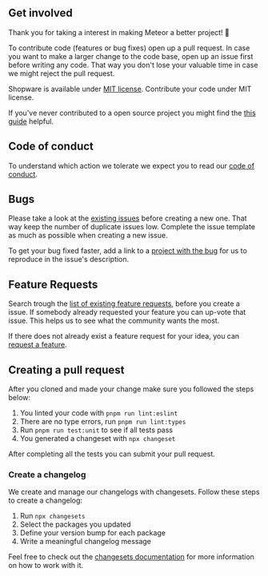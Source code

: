 ## Get involved

Thank you for taking a interest in making Meteor a better project! 💙

To contribute code (features or bug fixes) open up a pull request.
In case you want to make a larger change to the code base, open up
an issue first before writing any code. That way you don't lose your
valuable time in case we might reject the pull request.

Shopware is available under [MIT license](./LICENSE.md).
Contribute your code under MIT license.

If you've never contributed to a open source project you might
find the [this guide](https://opensource.guide/how-to-contribute/) helpful.

## Code of conduct

To understand which action we tolerate we expect you to read
our [code of conduct](./CONTRIBUTING.md).

## Bugs

Please take a look at the [existing issues](https://github.com/shopware/meteor/issues)
before creating a new one. That way keep the number of duplicate issues low.
Complete the issue template as much as possible when creating a new issue.

To get your bug fixed faster, add a link to a 
[project with the bug](https://stackblitz.com/edit/vitejs-vite-emem8b?file=index.html&terminal=dev)
for us to reproduce in the issue's description.

## Feature Requests

Search trough the [list of existing feature requests](https://github.com/shopware/meteor/issues),
before you create a issue. If somebody already requested your feature you
can up-vote that issue. This helps us to see what the community wants the most.

If there does not already exist a feature request for your idea,
you can [request a feature](https://github.com/shopware/meteor/issues/new).

## Creating a pull request

After you cloned and made your change make sure you followed the steps below:

1. You linted your code with `pnpm run lint:eslint`
2. There are no type errors, run `pnpm run lint:types`
3. Run `pnpm run test:unit` to see if all tests pass
4. You generated a changeset with `npx changeset`

After completing all the tests you can submit your pull request.

### Create a changelog

We create and manage our changelogs with changesets. Follow these steps
to create a changelog:

1. Run `npx changesets`
2. Select the packages you updated
3. Define your version bump for each package
4. Write a meaningful changelog message

Feel free to check out the [changesets documentation](https://github.com/changesets/changesets?tab=readme-ov-file#documentation)
for more information on how to work with it.